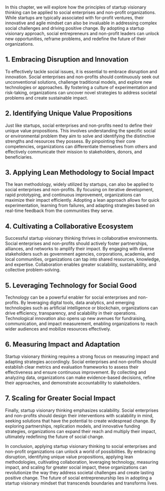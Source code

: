 
In this chapter, we will explore how the principles of startup visionary thinking can be applied to social enterprises and non-profit organizations. While startups are typically associated with for-profit ventures, their innovative and agile mindset can also be invaluable in addressing complex social challenges and driving positive change. By adopting a startup visionary approach, social entrepreneurs and non-profit leaders can unlock new opportunities, reframe problems, and redefine the future of their organizations.

1\. Embracing Disruption and Innovation
--------------------------------------

To effectively tackle social issues, it is essential to embrace disruption and innovation. Social enterprises and non-profits should continuously seek out unconventional solutions, challenge traditional models, and explore new technologies or approaches. By fostering a culture of experimentation and risk-taking, organizations can uncover novel strategies to address societal problems and create sustainable impact.

2\. Identifying Unique Value Propositions
----------------------------------------

Just like startups, social enterprises and non-profits need to define their unique value propositions. This involves understanding the specific social or environmental problem they aim to solve and identifying the distinctive strengths and resources they possess. By pinpointing their core competencies, organizations can differentiate themselves from others and effectively communicate their mission to stakeholders, donors, and beneficiaries.

3\. Applying Lean Methodology to Social Impact
---------------------------------------------

The lean methodology, widely utilized by startups, can also be applied to social enterprises and non-profits. By focusing on iterative development, rapid prototyping, and continuous improvement, organizations can maximize their impact efficiently. Adopting a lean approach allows for quick experimentation, learning from failures, and adapting strategies based on real-time feedback from the communities they serve.

4\. Cultivating a Collaborative Ecosystem
----------------------------------------

Successful startup visionary thinking thrives in collaborative environments. Social enterprises and non-profits should actively foster partnerships, alliances, and networks to amplify their impact. By engaging with diverse stakeholders such as government agencies, corporations, academia, and local communities, organizations can tap into shared resources, knowledge, and expertise. Collaboration enables greater scalability, sustainability, and collective problem-solving.

5\. Leveraging Technology for Social Good
----------------------------------------

Technology can be a powerful enabler for social enterprises and non-profits. By leveraging digital tools, data analytics, and emerging technologies such as artificial intelligence or blockchain, organizations can drive efficiency, transparency, and scalability in their operations. Technological innovation also opens up new avenues for fundraising, communication, and impact measurement, enabling organizations to reach wider audiences and mobilize resources effectively.

6\. Measuring Impact and Adaptation
----------------------------------

Startup visionary thinking requires a strong focus on measuring impact and adapting strategies accordingly. Social enterprises and non-profits should establish clear metrics and evaluation frameworks to assess their effectiveness and ensure continuous improvement. By collecting and analyzing data, organizations can make evidence-based decisions, refine their approaches, and demonstrate accountability to stakeholders.

7\. Scaling for Greater Social Impact
------------------------------------

Finally, startup visionary thinking emphasizes scalability. Social enterprises and non-profits should design their interventions with scalability in mind, seeking solutions that have the potential to create widespread change. By exploring partnerships, replication models, and innovative funding strategies, organizations can expand their reach and multiply their impact, ultimately redefining the future of social change.

In conclusion, applying startup visionary thinking to social enterprises and non-profit organizations can unlock a world of possibilities. By embracing disruption, identifying unique value propositions, applying lean methodologies, cultivating collaboration, leveraging technology, measuring impact, and scaling for greater social impact, these organizations can revolutionize the way they address societal challenges and create lasting positive change. The future of social entrepreneurship lies in adopting a startup visionary mindset that transcends boundaries and transforms lives.
